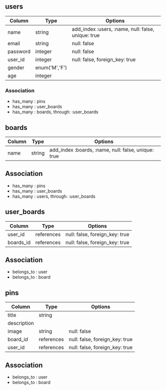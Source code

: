## users

|Column|Type|Options|
|------|----|-------|
|name|string|add_index :users, :name, null: false, unique: true|
|email|string|null: false|
|password|integer|null: false|
|user_id|integer|null: false, foreign_key: true|
|gender|enum('M','F')||
|age|integer||

### Association
- has_many : pins
- has_many : user_boards
- has_many : boards, through: :user_boards


## boards
|Column|Type|Options|
|------|----|-------|
|name|string|add_index :boards, :name, null: false, unique: true|

## Association
- has_many : pins
- has_many : user_boards
- has_many : users,  through: :user_boards


## user_boards
|Column|Type|Options|
|------|----|-------|
|user_id|references|null: false, foreign_key: true|
|boards_id|references|null: false, foreign_key: true|

## Association
- belongs_to : user
- belongs_to : board


## pins
|Column|Type|Options|
|------|----|-------|
|title|string||
|description|||
|image|string|null: false|
|board_id|references|null: false, foreign_key: true|
|user_id|references|null: false, foreign_key: true|

## Association
- belongs_to : user
- belongs_to : board